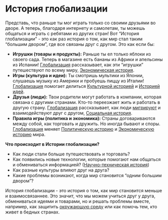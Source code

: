 # История глобализации

Представь, что раньше ты мог играть только со своими друзьями во дворе. А теперь, благодаря интернету и самолетам, ты можешь общаться и играть с ребятами из других стран! Вот “История глобализации” - это как раз история о том, как мир стал таким “большим двором”, где все связаны друг с другом.
Это как если бы:

- **Игрушки (товары и продукты):** Раньше ты ел только яблоки из своего сада. Теперь в магазине есть бананы из Африки и апельсины из Испании! [Глобализация](./globalization.md) рассказывает, как эти “игрушки” путешествуют по всему миру, [Экономическая история](./economic.md).
- **Игры (культура и идеи):** Ты смотришь мультики из Японии, слушаешь музыку из Америки и пробуешь пиццу из Италии! [Глобализация](./globalization.md) помогает делиться [Культурной историей](./culture.md) и [Историей идей](./ideas.md).
- **Друзья (люди):** Твои родители могут работать в компании, которая связана с другими странами. Кто-то переезжает жить и работать в другую страну. [Глобализация](./globalization.md) рассказывает, как люди [мигрируют](./demography.md) и взаимодействуют друг с другом, [Социальная история](./social.md).
- **Правила игры (политика и экономика):** Страны договариваются между собой, как торговать и дружить. Но иногда бывают и споры. [Глобализация](./globalization.md) меняет [Политическую историю](./colonializm.md) и [Экономическую историю](./economic.md) мира.

**Что происходит в Истории глобализации?**

- Как люди стали больше путешествовать и торговать?
- Как появились новые технологии, которые помогают нам общаться и обмениваться информацией? ([Научно-техническая история](./science.md))
- Как разные культуры влияют друг на друга?
- Какие проблемы возникают, когда мир становится “одним большим двором”?

История глобализации - это история о том, как мир становится меньше и взаимосвязаннее. Это значит, что мы можем учиться друг у друга, обмениваться идеями и товарами, но и решать проблемы вместе, например, как защитить [окружающую среду](./environment.md) или как помочь тем, кто живет в бедных странах.

